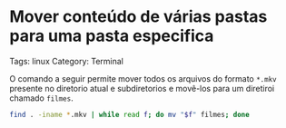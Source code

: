 # Mover conteúdo de várias pastas para uma pasta especifica

Tags: linux
Category: Terminal

O comando a seguir permite mover todos os arquivos do formato `*.mkv` presente no diretorio atual e subdiretorios e movê-los para um diretiroi chamado `filmes`.

```bash
find . -iname *.mkv | while read f; do mv "$f" filmes; done
```